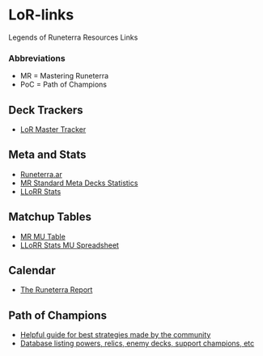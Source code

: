 # LoR-links
Legends of Runeterra Resources Links

### Abbreviations
- MR = Mastering Runeterra
- PoC = Path of Champions

## Deck Trackers
- [LoR Master Tracker](https://lormaster.com/)

## Meta and Stats
- [Runeterra.ar](https://runeterra.ar/meta)
- [MR Standard Meta Decks Statistics](https://masteringruneterra.com/meta-stats/)
- [LLoRR Stats](https://www.llorr-stats.com/)

## Matchup Tables
- [MR MU Table](https://masteringruneterra.com/mu-table/)
- [LLoRR Stats MU Spreadsheet](https://docs.google.com/spreadsheets/d/1MFb-6203FOHiK4KJJyjQI3dmJw2_6cFRWsEMQSYyDnQ/edit#gid=1207370277)

## Calendar
- [The Runeterra Report](https://lorreport.com/)

## Path of Champions
- [Helpful guide for best strategies made by the community](https://docs.google.com/spreadsheets/d/1MFb-6203FOHiK4KJJyjQI3dmJw2_6cFRWsEMQSYyDnQ/edit#gid=1207370277)
- [Database listing powers, relics, enemy decks, support champions, etc](https://docs.google.com/spreadsheets/u/1/d/1Nn1fHVsZyg564ictUYFM9Xq7eOUR1DY_PQcxbZmhTuo/htmlview)